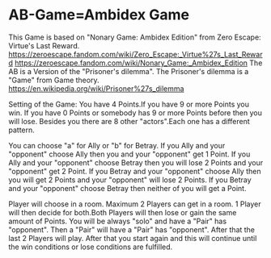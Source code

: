 # AB-Game=Ambidex Game
This Game is based on "Nonary Game: Ambidex Edition" from Zero Escape: Virtue's Last Reward.
https://zeroescape.fandom.com/wiki/Zero_Escape:_Virtue%27s_Last_Reward
https://zeroescape.fandom.com/wiki/Nonary_Game:_Ambidex_Edition
The AB is a Version of the "Prisoner's dilemma".
The Prisoner's dilemma is a "Game" from Game theory.
https://en.wikipedia.org/wiki/Prisoner%27s_dilemma

Setting of the Game:
You have 4 Points.If you have 9 or more Points you win.
If you have 0 Points or somebody has 9 or more Points before then you will lose.
Besides you there are 8 other "actors".Each one has a different pattern.

You can choose "a" for Ally or "b" for Betray.
If you Ally and your "opponent" choose Ally then you and your "opponent" get 1 Point.
If you Ally and your "opponent" choose Betray then you will lose 2 Points and your "opponent" get 2 Point.
If you Betray and your "opponent" choose Ally then you will get 2 Points and your "opponent" will lose 2 Points.
If you Betray and your "opponent" choose Betray then neither of you will get a Point.

Player will choose in a room. Maximum 2 Players can get in a room. 1 Player will then decide for both.Both Players will then lose or gain the same amount of Points.
You will be always "solo" and have a "Pair" has "opponent".
Then a "Pair" will have a "Pair" has "opponent".
After that the last 2 Players will play.
After that you start again and this will continue until the win conditions or lose conditions are fulfilled.

	

